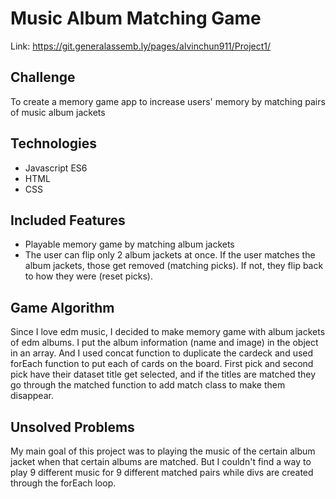 # Music Album Matching Game

Link: https://git.generalassemb.ly/pages/alvinchun911/Project1/

## Challenge

To create a memory game app to increase users' memory by matching pairs of music album jackets

## Technologies

* Javascript ES6
* HTML
* CSS

## Included Features

* Playable memory game by matching album jackets
* The user can flip only 2 album jackets at once. If the user matches the album jackets, those get removed (matching picks). If not, they flip back to how they were (reset picks).

## Game Algorithm

Since I love edm music, I decided to make memory game with album jackets of edm albums. I put the album information (name and image) in the object in an array. And I used concat function to duplicate the cardeck and used forEach function to put each of cards on the board. First pick and second pick have their dataset title get selected, and if the titles are matched they go through the matched function to add match class to make them disappear.

## Unsolved Problems

My main goal of this project was to playing the music of the certain album jacket when that certain albums are matched. But I couldn't find a way to play 9 different music for 9 different matched pairs while divs are created through the forEach loop.
